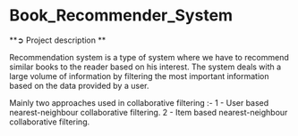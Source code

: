 # Book_Recommender_System

**➲ Project description **

Recommendation system is a type of system where we have to recommend similar books to the reader based on his interest. The system deals with a large volume of information by filtering the most important information based on the data provided by a user.

Mainly two approaches used in collaborative filtering :-
 1 - User based nearest-neighbour collaborative filtering.
 2 - Item based nearest-neighbour collaborative filtering.
